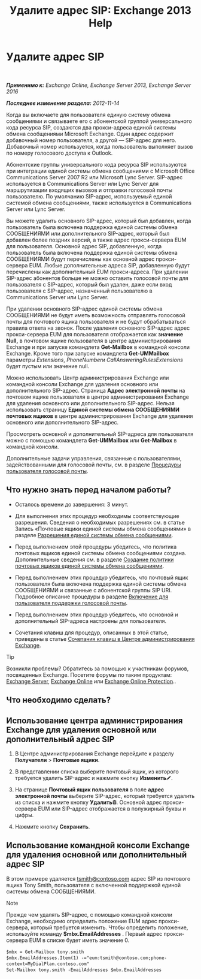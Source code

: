 ﻿---
title: 'Удалите адрес SIP: Exchange 2013 Help'
TOCTitle: Удалите адрес SIP
ms:assetid: eaaff0b0-7d85-4845-a7b8-ac22b42bc415
ms:mtpsurl: https://technet.microsoft.com/ru-ru/library/JJ662761(v=EXCHG.150)
ms:contentKeyID: 50556498
ms.date: 05/22/2018
mtps_version: v=EXCHG.150
ms.translationtype: MT
---

# Удалите адрес SIP

 

_**Применимо к:** Exchange Online, Exchange Server 2013, Exchange Server 2016_

_**Последнее изменение раздела:** 2012-11-14_

Когда вы включаете для пользователя единую систему обмена сообщениями и связываете его с абонентской группой универсального кода ресурса SIP, создаются два прокси-адреса единой системы обмена сообщениями Microsoft Exchange. Один адрес содержит добавочный номер пользователя, а другой — SIP-адрес для него. Добавочный номер используется, когда пользователь выполняет вызов по номеру голосового доступа к Outlook.

Абонентские группы универсального кода ресурса SIP используются при интеграции единой системы обмена сообщениями с Microsoft Office Communications Server 2007 R2 или Microsoft Lync Server. SIP-адрес используется в Communications Server или Lync Server для маршрутизации входящих вызовов и отправки голосовой почты пользователю. По умолчанию SIP-адрес, используемый единой системой обмена сообщениями, также используется в Communications Server или Lync Server.

Вы можете удалить основного SIP-адрес, который был добавлен, когда пользователь была включена поддержка единой системы обмена СООБЩЕНИЯМИ или дополнительного SIP-адрес, который был добавлен более поздних версий, а также адрес прокси-сервера EUM для пользователя. Основной адрес SIP, добавленную, когда пользователь была включена поддержка единой системы обмена СООБЩЕНИЯМИ будут перечислены как основной адрес прокси-сервера EUM. Любые дополнительные адреса SIP, добавленную будут перечислены как дополнительный EUM прокси-адреса. При удалении SIP-адрес абонентов больше не можно оставить голосовой почты для пользователя с SIP-адрес, который был удален, даже если вход пользователя с SIP-адрес, назначенный пользователю в Communications Server или Lync Server.

При удалении основного SIP-адрес единой системы обмена СООБЩЕНИЯМИ не будут иметь возможность отправлять голосовой почты для почтового ящика пользователя и не будут обрабатываться правила ответа на звонок. После удаления основного SIP-адрес адрес прокси-сервера EUM для пользователя отображается как **значение Null,** в почтовом ящике пользователя в центре администрирования Exchange и при запуске командлета **Get-Mailbox** в командной консоли Exchange. Кроме того при запуске командлета **Get-UMMailbox** параметры *Extensions*, *PhoneNumber*и *CallAnsweringRulesExtensions* будет пустым или значение null.

Можно использовать Центр администрирования Exchange или командной консоли Exchange для удаления основного или дополнительного SIP-адрес. Страница **Адрес электронной почты** на почтовом ящике пользователя в центре администрирования Exchange для удаления основного или дополнительного SIP-адрес. Нельзя использовать страницу **Единой системы обмена СООБЩЕНИЯМИ почтовых ящиков** в центре администрирования Exchange для удаления основного или дополнительного SIP-адрес.

Просмотреть основной и дополнительный SIP-адреса для пользователя можно с помощью командлета **Get-UMMailbox** или **Get-Mailbox** в командной консоли.

Дополнительные задачи управления, связанные с пользователями, задействованными для голосовой почты, см. в разделе [Процедуры пользователя голосовой почты](voice-mail-enabled-user-procedures-exchange-2013-help.md).

## Что нужно знать перед началом работы?

  - Осталось времени до завершения: 3 минут.

  - Для выполнения этих процедур необходимы соответствующие разрешения. Сведения о необходимых разрешениях см. в статье Запись «Почтовые ящики единой системы обмена сообщениями» в разделе [Разрешения единой системы обмена сообщениями](unified-messaging-permissions-exchange-2013-help.md).

  - Перед выполнением этой процедуры убедитесь, что политика почтовых ящиков единой системы обмена сообщениями создана. Дополнительные сведения см. в разделе [Создание политики почтовых ящиков единой системы обмена сообщениями](create-a-um-mailbox-policy-exchange-2013-help.md).

  - Перед выполнением этих процедур убедитесь, что почтовый ящик пользователя была включена поддержка единой системы обмена СООБЩЕНИЯМИ и связанные с абонентской группы SIP URI. Подробное описание процедуры в разделе [Включение для пользователя поддержки голосовой почты](enable-a-user-for-voice-mail-exchange-2013-help.md).

  - Перед выполнением этих процедур убедитесь, что основной и дополнительный SIP-адреса настроены для пользователя.

  - Сочетания клавиш для процедур, описанных в этой статье, приведены в статье [Сочетания клавиш в Центре администрирования Exchange](keyboard-shortcuts-in-the-exchange-admin-center-exchange-online-protection-help.md).

> [!TIP]  
> Возникли проблемы? Обратитесь за помощью к участникам форумов, посвященных Exchange. Посетите форумы по таким продуктам: <a href="https://go.microsoft.com/fwlink/p/?linkid=60612">Exchange Server</a>, <a href="https://go.microsoft.com/fwlink/p/?linkid=267542">Exchange Online</a> или <a href="https://go.microsoft.com/fwlink/p/?linkid=285351">Exchange Online Protection</a>..


## Что необходимо сделать?

## Использование центра администрирования Exchange для удаления основной или дополнительный адрес SIP

1.  В Центре администрирования Exchange перейдите к разделу **Получатели** \> **Почтовые ящики**.

2.  В представлении списка выберите почтовый ящик, из которого требуется удалить SIP-адрес и нажмите кнопку **Изменить**![Значок редактирования](images/Bb124582.6f53ccb2-1f13-4c02-bea0-30690e6ea71d(EXCHG.150).gif "Значок редактирования").

3.  На странице **Почтовый ящик пользователя** в поле **адрес электронной почты** выберите SIP-адрес, который требуется удалить из списка и нажмите кнопку **Удалить**![Значок удаления](images/Dd979797.14f639f6-61e8-4418-bbfb-0db14de9d2f5(EXCHG.150).gif "Значок удаления"). Основной адрес прокси-сервера EUM или SIP-адрес отображается в полужирный буквы и цифры.

4.  Нажмите кнопку **Сохранить**.

## Использование командной консоли Exchange для удаления основной или дополнительный адрес SIP

В этом примере удаляется tsmith@contoso.com адрес SIP из почтового ящика Tony Smith, пользователя с включенной поддержкой единой системы обмена СООБЩЕНИЯМИ.

> [!NOTE]  
> Прежде чем удалять SIP-адрес, с помощью командной консоли Exchange, необходимо определить положение EUM адрес прокси-сервера, который требуется изменить. Чтобы определить положение, используйте команду <strong>$mbx.EmailAddresses</strong> . Первый адрес прокси-сервера EUM в списке будет иметь значение 0.


    $mbx = Get-Mailbox tony.smith
    $mbx.EmailAddresses.Item(1) -="eum:tsmith@contoso.com;phone-context=MyDialPlan.contoso.com"
    Set-Mailbox tony.smith -EmailAddresses $mbx.EmailAddresses

